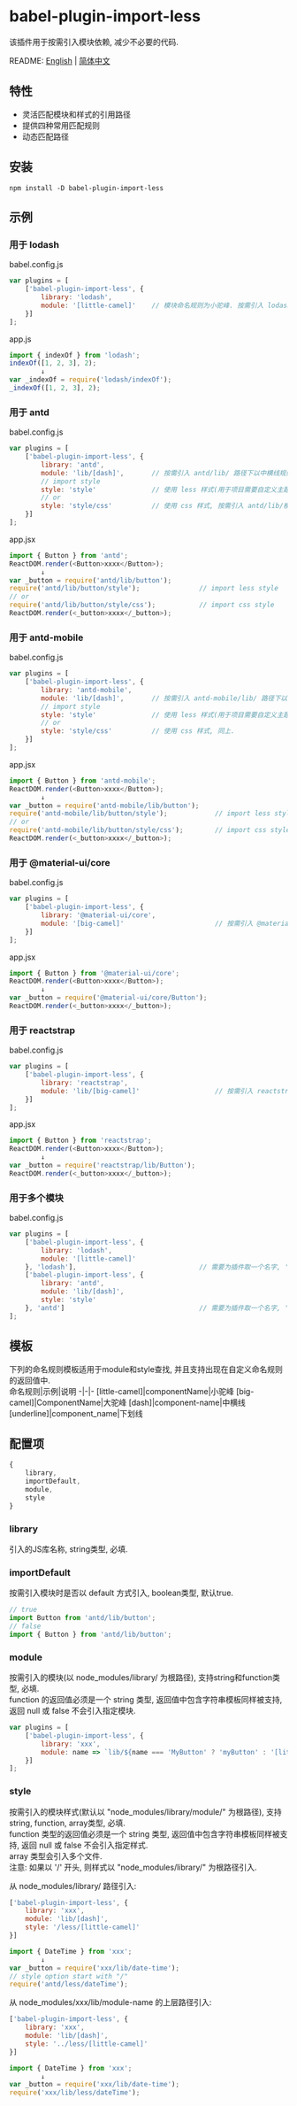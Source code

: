 # babel-plugin-import-less
该插件用于按需引入模块依赖, 减少不必要的代码.

README: [English](https://github.com/stephenliu1944/babel-plugin-import-less/blob/master/README.md) | [简体中文](https://github.com/stephenliu1944/babel-plugin-import-less/blob/master/README-zh_CN.md)

## 特性
- 灵活匹配模块和样式的引用路径
- 提供四种常用匹配规则
- 动态匹配路径

## 安装
```
npm install -D babel-plugin-import-less
```

## 示例
### 用于 lodash
babel.config.js
```js
var plugins = [
    ['babel-plugin-import-less', {
        library: 'lodash',
        module: '[little-camel]'    // 模块命名规则为小驼峰. 按需引入 lodash/ 路径下以小驼峰规则命名的js文件.
    }]
];
```

app.js
```js
import { indexOf } from 'lodash';
indexOf([1, 2, 3], 2);
        ↓
var _indexOf = require('lodash/indexOf');
_indexOf([1, 2, 3], 2);
```

### 用于 antd
babel.config.js
```js
var plugins = [
    ['babel-plugin-import-less', {
        library: 'antd',
        module: 'lib/[dash]',       // 按需引入 antd/lib/ 路径下以中横线规则命名的js文件.
        // import style
        style: 'style'              // 使用 less 样式(用于项目需要自定义主题), 按需引入 antd/lib/模块名/style/ 路径下的 index.js 文件.
        // or
        style: 'style/css'          // 使用 css 样式, 按需引入 antd/lib/模块名/style/ 路径下的 css.js 文件.
    }]
];
```

app.jsx
```js
import { Button } from 'antd';
ReactDOM.render(<Button>xxxx</Button>);
        ↓
var _button = require('antd/lib/button');
require('antd/lib/button/style');               // import less style
// or
require('antd/lib/button/style/css');           // import css style
ReactDOM.render(<_button>xxxx</_button>);
```

### 用于 antd-mobile
babel.config.js
```js
var plugins = [
    ['babel-plugin-import-less', {
        library: 'antd-mobile',
        module: 'lib/[dash]',       // 按需引入 antd-mobile/lib/ 路径下以中横线规则命名的js文件.
        // import style
        style: 'style'              // 使用 less 样式(用于项目需要自定义主题), 同上.
        // or
        style: 'style/css'          // 使用 css 样式, 同上.
    }]
];
```

app.jsx
```js
import { Button } from 'antd-mobile';
ReactDOM.render(<Button>xxxx</Button>);
        ↓
var _button = require('antd-mobile/lib/button');
require('antd-mobile/lib/button/style');            // import less style
// or
require('antd-mobile/lib/button/style/css');        // import css style
ReactDOM.render(<_button>xxxx</_button>);
```

### 用于 @material-ui/core
babel.config.js
```js
var plugins = [
    ['babel-plugin-import-less', {
        library: '@material-ui/core',
        module: '[big-camel]'                       // 按需引入 @material-ui/core/ 路径下以大驼峰规则命名的js文件.
    }]
];
```
app.jsx
```js
import { Button } from '@material-ui/core';
ReactDOM.render(<Button>xxxx</Button>);
        ↓
var _button = require('@material-ui/core/Button');
ReactDOM.render(<_button>xxxx</_button>);
```

### 用于 reactstrap
babel.config.js
```js
var plugins = [
    ['babel-plugin-import-less', {
        library: 'reactstrap',
        module: 'lib/[big-camel]'                   // 按需引入 reactstrap/lib 路径下以大驼峰规则命名的js文件.
    }]
];
```

app.jsx
```js
import { Button } from 'reactstrap';
ReactDOM.render(<Button>xxxx</Button>);
        ↓
var _button = require('reactstrap/lib/Button');
ReactDOM.render(<_button>xxxx</_button>);
```

### 用于多个模块
babel.config.js
```js
var plugins = [
    ['babel-plugin-import-less', {
        library: 'lodash',
        module: '[little-camel]'
    }, 'lodash'],                               // 需要为插件取一个名字, 'lodash'
    ['babel-plugin-import-less', {
        library: 'antd',
        module: 'lib/[dash]',
        style: 'style'
    }, 'antd']                                  // 需要为插件取一个名字, 'antd'
];
```

## 模板
下列的命名规则模板适用于module和style查找, 并且支持出现在自定义命名规则的返回值中.  
命名规则|示例|说明
-|-|-
\[little-camel\]|componentName|小驼峰
\[big-camel\]|ComponentName|大驼峰
\[dash\]|component-name|中横线
\[underline\]|component_name|下划线

## 配置项
```js
{
    library,
    importDefault,
    module,
    style
}
```

### library
引入的JS库名称, string类型, 必填.  

### importDefault
按需引入模块时是否以 default 方式引入, boolean类型, 默认true.
```js
// true
import Button from 'antd/lib/button';
// false
import { Button } from 'antd/lib/button';
```

### module
按需引入的模块(以 node_modules/library/ 为根路径), 支持string和function类型, 必填.  
function 的返回值必须是一个 string 类型, 返回值中包含字符串模板同样被支持, 返回 null 或 false 不会引入指定模块.
```js
var plugins = [
    ['babel-plugin-import-less', {
        library: 'xxx',
        module: name => `lib/${name === 'MyButton' ? 'myButton' : '[little-camel]'}`,
    }]
];
```

### style
按需引入的模块样式(默认以 "node_modules/library/module/" 为根路径), 支持string, function, array类型, 必填.  
function 类型的返回值必须是一个 string 类型, 返回值中包含字符串模板同样被支持, 返回 null 或 false 不会引入指定样式.  
array 类型会引入多个文件.  
注意: 如果以 '/' 开头, 则样式以 "node_modules/library/" 为根路径引入.  

从 node_modules/library/ 路径引入:
```js
['babel-plugin-import-less', {
    library: 'xxx',
    module: 'lib/[dash]',
    style: '/less/[little-camel]'
}]

import { DateTime } from 'xxx';
        ↓
var _button = require('xxx/lib/date-time');
// style option start with "/"
require('antd/less/dateTime');
```

从 node_modules/xxx/lib/module-name 的上层路径引入:
```js
['babel-plugin-import-less', {
    library: 'xxx',
    module: 'lib/[dash]',
    style: '../less/[little-camel]'
}]

import { DateTime } from 'xxx';
        ↓
var _button = require('xxx/lib/date-time');
require('xxx/lib/less/dateTime');
```

